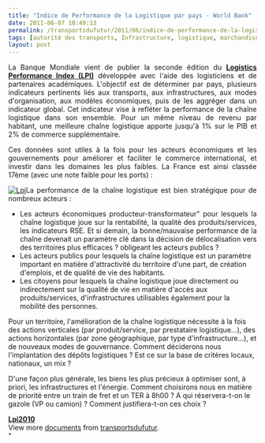 ```yaml
---
title: "Indice de Performance de la Logistique par pays - World Bank"
date: 2011-06-07 10:49:13
permalink: /transportsdufutur/2011/06/indice-de-performance-de-la-logistique-par-pays-world-bank.html
tags: [autorité des transports, Infrastructure, logistique, marchandises, multimodes, partage de la voirie]
layout: post
---
```


<p style="text-align: justify">La Banque Mondiale vient de publier la seconde édition du <strong><a href="http://web.worldbank.org/WBSITE/EXTERNAL/TOPICS/EXTTRANSPORT/EXTTLF/0,,contentMDK:21514122~menuPK:3875957~pagePK:210058~piPK:210062~theSitePK:515434,00.html" target="_blank">Logistics Performance Index (LPI)</a></strong> développée avec l'aide des logisticiens et de partenaires académiques. L'objectif est de déterminer par pays, plusieurs indicateurs pertinents liés aux transports, aux infrastructures, aux modes d'organisation, aux modèles économiques, puis de les aggréger dans un indicateur global. Cet indicateur vise à refléter la performance de la chaîne logistique dans son ensemble. Pour un même niveau de revenu par habitant, une meilleure chaîne logistique apporte jusqu'à 1% sur le PIB et 2% de commerce supplémentaire.</p> <p style="text-align: justify">Ces données sont utiles à la fois pour les acteurs économiques et les gouvernements pour améliorer et faciliter le commerce international, et investir dans les domaines les plus faibles. La France est ainsi classée 17ème (avec une note faible pour les ports) :</p> <p style="text-align: justify"><a href="https://gabrielplassat.github.io/transportsdufutur/wp-content/uploads/sites/6/old/6a0120a66d2ad4970b01538f01fd5f970b-800wi.jpg" rel="lightbox"><img alt="Lpi" class="asset  asset-image at-xid-6a0120a66d2ad4970b01538f01fd5f970b" src="/wp-content/uploads/sites/6/old/6a0120a66d2ad4970b01538f01fd5f970b-500wi.jpg" style="margin-left: auto;margin-right: auto" title="Lpi" /></a>La performance de la chaîne logistique est bien stratégique pour de nombreux acteurs :</p> <ul> <li> <div style="text-align: justify">Les acteurs économiques producteur-transformateur" pour lesquels la chaîne logistique joue sur la rentabilité, la qualité des produits/services, les indicateurs RSE. Et si demain, la bonne/mauvaise performance de la chaîne devenait un paramètre clé dans la décision de délocalisation vers des territoires plus efficaces ? obligeant les acteurs publics ?</div> </li> <li> <div style=""text-align: justify"">Les acteurs publics pour lesquels la chaîne logistique est un paramètre important en matière d'attractivité du territoire d'une part, de création d'emplois, et de qualité de vie des habitants.</div> </li> <li> <div style=""text-align: justify"">Les citoyens pour lesquels la chaîne logistique joue directement ou indirectement sur la qualité de vie en matière d'accès aux produits/services, d'infrastructures utilisables également pour la mobilité des personnes.</div> </li> </ul> <p style=""text-align: justify"">Pour un territoire, l'amélioration de la chaîne logistique nécessite à la fois des actions verticales (par produit/service, par prestataire logistique...), des actions horizontales (par zone géographique, par type d'infrastructure...), et de nouveaux modes de gouvernance. Comment déciderons nous l'implantation des dépôts logistiques ? Est ce sur la base de critères locaux, nationaux, un mix ?</p> <p style=""text-align: justify"">D'une façon plus générale, les biens les plus précieux à optimiser sont, à priori, les infrastructures et l'énergie. Comment choisirons nous en matière de priorité entre un train de fret et un TER à 8h00 ? A qui réservera-t-on le gazole (VP ou camion) ? Comment justifiera-t-on ces choix ?</p> <div id=""__ss_8230326"" style=""width: 477px""><strong style=""margin: 12px 0 4px""><a href=""http://www.slideshare.net/transportsdufutur/lpi2010"" title=""Lpi2010"">Lpi2010</a></strong>        <div style=""padding: 5px 0 12px"">View more <a href=""http://www.slideshare.net/"">documents</a> from <a href=""http://www.slideshare.net/transportsdufutur"">transportsdufutur</a>.</div> </div>"
